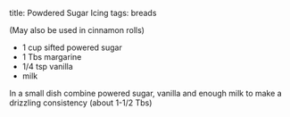 title: Powdered Sugar Icing
tags: breads

(May also be used in cinnamon rolls)

* 1 cup sifted powered sugar
* 1 Tbs margarine 
* 1/4 tsp vanilla
* milk

In a small dish combine powered sugar, vanilla and enough milk to make a drizzling consistency (about 1-1/2 Tbs)
